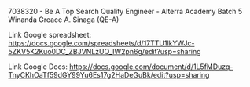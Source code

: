 7038320 - Be A Top Search Quality Engineer - Alterra Academy Batch 5
Winanda Greace A. Sinaga (QE-A)

Link Google spreadsheet:
https://docs.google.com/spreadsheets/d/17TTU1lkYWJc-5ZKV5K2Kuo0DC_ZBJVNLzUQ_IW2pn6g/edit?usp=sharing

Link Google Docs:
https://docs.google.com/document/d/1L5fMDuzq-TnyCKhOaTf59dGY99Yu6Es17g2HaDeGuBk/edit?usp=sharing
